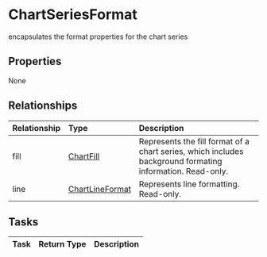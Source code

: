 # ChartSeriesFormat

encapsulates the format properties for the chart series

## Properties
None

## Relationships
| Relationship | Type	|Description|
|:---------------|:--------|:----------|
|fill|[ChartFill](chartfill.md)|Represents the fill format of a chart series, which includes background formating information. Read-only.|
|line|[ChartLineFormat](chartlineformat.md)|Represents line formatting. Read-only.|

## Tasks

| Task		   | Return Type	|Description|
|:---------------|:--------|:----------|
